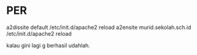 # PER
a2dissite default
/etc/init.d/apache2 reload
a2ensite murid.sekolah.sch.id
/etc/init.d/apache2 reload

kalau gini lagi g berhasil udahlah.
